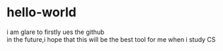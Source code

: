 # hello-world
i am glare to firstly ues the github  
in the future,i hope that this will be the best tool for me when i study CS

